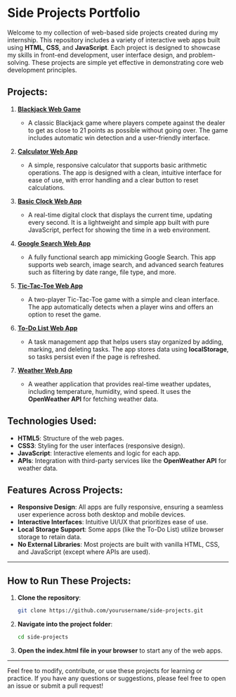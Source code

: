 # Side Projects Portfolio

Welcome to my collection of web-based side projects created during my internship. This repository includes a variety of interactive web apps built using **HTML**, **CSS**, and **JavaScript**. Each project is designed to showcase my skills in front-end development, user interface design, and problem-solving. These projects are simple yet effective in demonstrating core web development principles.

## Projects:

1. **[Blackjack Web Game](#blackjack-web-game)**

   * A classic Blackjack game where players compete against the dealer to get as close to 21 points as possible without going over. The game includes automatic win detection and a user-friendly interface.

2. **[Calculator Web App](#calculator-web-app)**

   * A simple, responsive calculator that supports basic arithmetic operations. The app is designed with a clean, intuitive interface for ease of use, with error handling and a clear button to reset calculations.

3. **[Basic Clock Web App](#basic-clock-web-app)**

   * A real-time digital clock that displays the current time, updating every second. It is a lightweight and simple app built with pure JavaScript, perfect for showing the time in a web environment.

4. **[Google Search Web App](#google-search-web-app)**

   * A fully functional search app mimicking Google Search. This app supports web search, image search, and advanced search features such as filtering by date range, file type, and more.

5. **[Tic-Tac-Toe Web App](#tic-tac-toe-web-app)**

   * A two-player Tic-Tac-Toe game with a simple and clean interface. The app automatically detects when a player wins and offers an option to reset the game.

6. **[To-Do List Web App](#to-do-list-web-app)**

   * A task management app that helps users stay organized by adding, marking, and deleting tasks. The app stores data using **localStorage**, so tasks persist even if the page is refreshed.

7. **[Weather Web App](#weather-web-app)**

   * A weather application that provides real-time weather updates, including temperature, humidity, wind speed. It uses the **OpenWeather API** for fetching weather data.

## Technologies Used:

* **HTML5**: Structure of the web pages.
* **CSS3**: Styling for the user interfaces (responsive design).
* **JavaScript**: Interactive elements and logic for each app.
* **APIs**: Integration with third-party services like the **OpenWeather API** for weather data.

## Features Across Projects:

* **Responsive Design**: All apps are fully responsive, ensuring a seamless user experience across both desktop and mobile devices.
* **Interactive Interfaces**: Intuitive UI/UX that prioritizes ease of use.
* **Local Storage Support**: Some apps (like the To-Do List) utilize browser storage to retain data.
* **No External Libraries**: Most projects are built with vanilla HTML, CSS, and JavaScript (except where APIs are used).

---
## How to Run These Projects:

1. **Clone the repository**:

   ```bash
   git clone https://github.com/yourusername/side-projects.git
   ```

2. **Navigate into the project folder**:

   ```bash
   cd side-projects
   ```

3. **Open the index.html file in your browser** to start any of the web apps.
---

Feel free to modify, contribute, or use these projects for learning or practice. If you have any questions or suggestions, please feel free to open an issue or submit a pull request!
